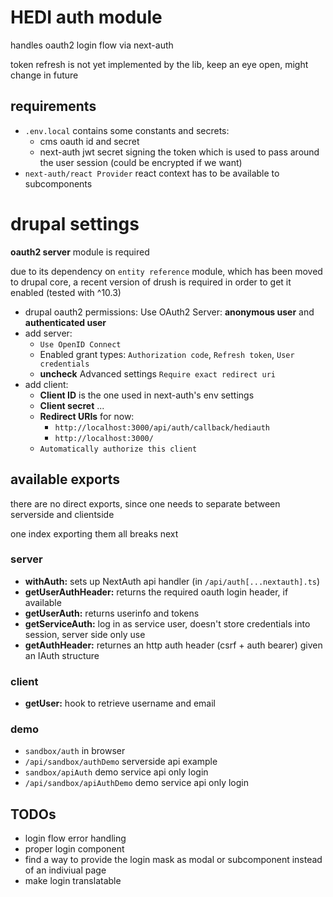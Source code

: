 # HEDI auth module

handles oauth2 login flow via next-auth

token refresh is not yet implemented by the lib, keep an eye open, might change in future

## requirements
* `.env.local` contains some constants and secrets:
  * cms oauth id and secret
  * next-auth jwt secret signing the token which is used to pass around the user session (could be encrypted if we want)
* `next-auth/react Provider` react context has to be available to subcomponents

# drupal settings
__oauth2 server__ module is required

due to its dependency on `entity reference` module, which has been moved to drupal core, a recent version of drush is required in order to get it enabled (tested with ^10.3)

* drupal oauth2 permissions: Use OAuth2 Server: __anonymous user__ and __authenticated user__ 
* add server:
  * `Use OpenID Connect`
  * Enabled grant types: `Authorization code`, `Refresh token`, `User credentials`
  * __uncheck__ Advanced settings `Require exact redirect uri`
* add client:
  * __Client ID__ is the one used in next-auth's env settings
  * __Client secret__ ...
  * __Redirect URIs__ for now:
    * `http://localhost:3000/api/auth/callback/hediauth`
    * `http://localhost:3000/`
  * `Automatically authorize this client`

## available exports
there are no direct exports, since one needs to separate between serverside and clientside

one index exporting them all breaks next

### server
* __withAuth:__ sets up NextAuth api handler (in `/api/auth[...nextauth].ts`)
* __getUserAuthHeader:__ returns the required oauth login header, if available
* __getUserAuth:__ returns userinfo and tokens
* __getServiceAuth:__ log in as service user, doesn't store credentials into session, server side only use
* __getAuthHeader:__ returnes an http auth header (csrf + auth bearer) given an IAuth structure

### client
* __getUser:__ hook to retrieve username and email

### demo
* `sandbox/auth` in browser
* `/api/sandbox/authDemo` serverside api example
* `sandbox/apiAuth` demo service api only login
* `/api/sandbox/apiAuthDemo` demo service api only login


## TODOs
* login flow error handling
* proper login component
* find a way to provide the login mask as modal or subcomponent instead of an indiviual page
* make login translatable